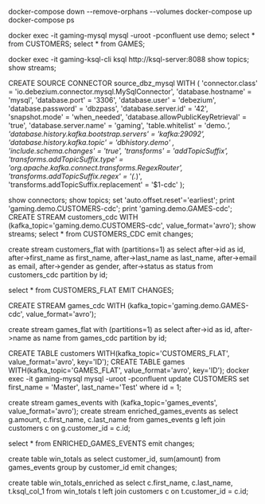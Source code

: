 docker-compose down --remove-orphans --volumes
docker-compose up
docker-compose ps

docker exec -it gaming-mysql mysql -uroot -pconfluent
use demo;
select * from CUSTOMERS;
select * from GAMES;

docker exec -it gaming-ksql-cli ksql http://ksql-server:8088
show topics;
show streams;

CREATE SOURCE CONNECTOR source_dbz_mysql WITH (
          'connector.class' = 'io.debezium.connector.mysql.MySqlConnector',
          'database.hostname' = 'mysql',
          'database.port' = '3306',
          'database.user' = 'debezium',
          'database.password' = 'dbzpass',
          'database.server.id' = '42',
          'snapshot.mode' = 'when_needed',
          'database.allowPublicKeyRetrieval' = 'true',
          'database.server.name' = 'gaming',
          'table.whitelist' = 'demo.*',
          'database.history.kafka.bootstrap.servers' = 'kafka:29092',
          'database.history.kafka.topic' = 'dbhistory.demo' ,
          'include.schema.changes' = 'true',
          'transforms' =  'addTopicSuffix',
          'transforms.addTopicSuffix.type' = 'org.apache.kafka.connect.transforms.RegexRouter',
          'transforms.addTopicSuffix.regex' = '(.*)',
          'transforms.addTopicSuffix.replacement' = '$1-cdc'
);

show connectors;
show topics;
set 'auto.offset.reset'='earliest';
print 'gaming.demo.CUSTOMERS-cdc';
print 'gaming.demo.GAMES-cdc';
CREATE STREAM customers_cdc WITH (kafka_topic='gaming.demo.CUSTOMERS-cdc', value_format='avro');
show streams;
select * from CUSTOMERS_CDC emit changes;

create stream customers_flat with (partitions=1) as
select after->id as id,
       after->first_name as first_name,
       after->last_name as last_name,
       after->email as email,
       after->gender as gender,
       after->status as status
from customers_cdc
partition by id;

select * from CUSTOMERS_FLAT EMIT CHANGES;

CREATE STREAM games_cdc WITH (kafka_topic='gaming.demo.GAMES-cdc', value_format='avro');

create stream games_flat with (partitions=1) as
select after->id as id,
       after->name as name
from games_cdc
partition by id;

CREATE TABLE customers WITH(kafka_topic='CUSTOMERS_FLAT', value_format='avro', key='ID');
CREATE TABLE games WITH(kafka_topic='GAMES_FLAT', value_format='avro', key='ID');
docker exec -it gaming-mysql mysql -uroot -pconfluent
update CUSTOMERS set first_name = 'Master', last_name='Test' where id = 1;

create stream games_events with (kafka_topic='games_events', value_format='avro');
create stream enriched_games_events as select g.amount, c.first_name, c.last_name from games_events g left join customers c on g.customer_id = c.id;

select * from ENRICHED_GAMES_EVENTS emit changes;

create table win_totals as select customer_id, sum(amount) from games_events group by customer_id emit changes;

create table win_totals_enriched as select c.first_name, c.last_name, t.ksql_col_1 from win_totals t left join customers c on t.customer_id = c.id;

